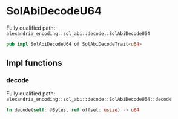 # SolAbiDecodeU64

Fully qualified path: `alexandria_encoding::sol_abi::decode::SolAbiDecodeU64`

```rust
pub impl SolAbiDecodeU64 of SolAbiDecodeTrait<u64>
```

## Impl functions

### decode

Fully qualified path: `alexandria_encoding::sol_abi::decode::SolAbiDecodeU64::decode`

```rust
fn decode(self: @Bytes, ref offset: usize) -> u64
```


